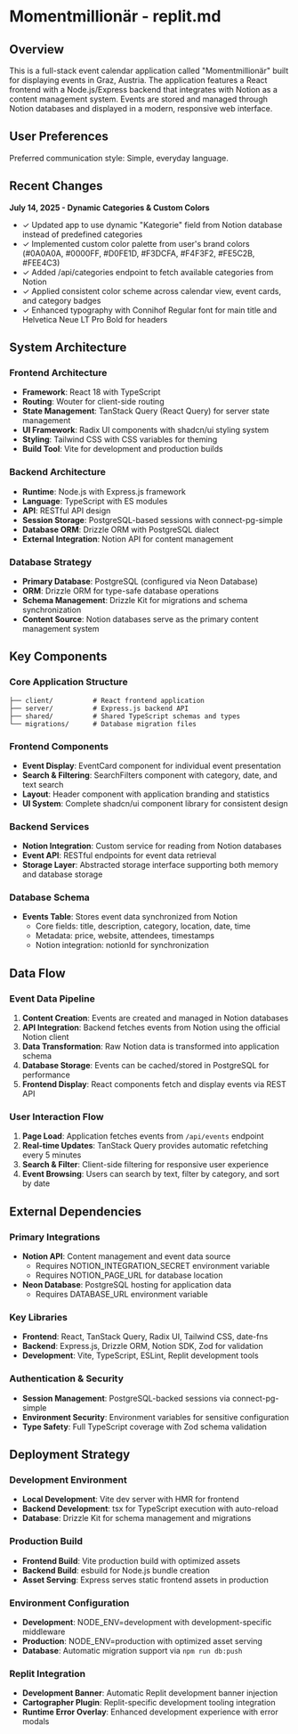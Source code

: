 # Momentmillionär - replit.md

## Overview

This is a full-stack event calendar application called "Momentmillionär" built for displaying events in Graz, Austria. The application features a React frontend with a Node.js/Express backend that integrates with Notion as a content management system. Events are stored and managed through Notion databases and displayed in a modern, responsive web interface.

## User Preferences

Preferred communication style: Simple, everyday language.

## Recent Changes

**July 14, 2025 - Dynamic Categories & Custom Colors**
- ✓ Updated app to use dynamic "Kategorie" field from Notion database instead of predefined categories
- ✓ Implemented custom color palette from user's brand colors (#0A0A0A, #0000FF, #D0FE1D, #F3DCFA, #F4F3F2, #FE5C2B, #FEE4C3)
- ✓ Added /api/categories endpoint to fetch available categories from Notion
- ✓ Applied consistent color scheme across calendar view, event cards, and category badges
- ✓ Enhanced typography with Connihof Regular font for main title and Helvetica Neue LT Pro Bold for headers

## System Architecture

### Frontend Architecture
- **Framework**: React 18 with TypeScript
- **Routing**: Wouter for client-side routing
- **State Management**: TanStack Query (React Query) for server state management
- **UI Framework**: Radix UI components with shadcn/ui styling system
- **Styling**: Tailwind CSS with CSS variables for theming
- **Build Tool**: Vite for development and production builds

### Backend Architecture
- **Runtime**: Node.js with Express.js framework
- **Language**: TypeScript with ES modules
- **API**: RESTful API design
- **Session Storage**: PostgreSQL-based sessions with connect-pg-simple
- **Database ORM**: Drizzle ORM with PostgreSQL dialect
- **External Integration**: Notion API for content management

### Database Strategy
- **Primary Database**: PostgreSQL (configured via Neon Database)
- **ORM**: Drizzle ORM for type-safe database operations
- **Schema Management**: Drizzle Kit for migrations and schema synchronization
- **Content Source**: Notion databases serve as the primary content management system

## Key Components

### Core Application Structure
```
├── client/          # React frontend application
├── server/          # Express.js backend API
├── shared/          # Shared TypeScript schemas and types
└── migrations/      # Database migration files
```

### Frontend Components
- **Event Display**: EventCard component for individual event presentation
- **Search & Filtering**: SearchFilters component with category, date, and text search
- **Layout**: Header component with application branding and statistics
- **UI System**: Complete shadcn/ui component library for consistent design

### Backend Services
- **Notion Integration**: Custom service for reading from Notion databases
- **Event API**: RESTful endpoints for event data retrieval
- **Storage Layer**: Abstracted storage interface supporting both memory and database storage

### Database Schema
- **Events Table**: Stores event data synchronized from Notion
  - Core fields: title, description, category, location, date, time
  - Metadata: price, website, attendees, timestamps
  - Notion integration: notionId for synchronization

## Data Flow

### Event Data Pipeline
1. **Content Creation**: Events are created and managed in Notion databases
2. **API Integration**: Backend fetches events from Notion using the official Notion client
3. **Data Transformation**: Raw Notion data is transformed into application schema
4. **Database Storage**: Events can be cached/stored in PostgreSQL for performance
5. **Frontend Display**: React components fetch and display events via REST API

### User Interaction Flow
1. **Page Load**: Application fetches events from `/api/events` endpoint
2. **Real-time Updates**: TanStack Query provides automatic refetching every 5 minutes
3. **Search & Filter**: Client-side filtering for responsive user experience
4. **Event Browsing**: Users can search by text, filter by category, and sort by date

## External Dependencies

### Primary Integrations
- **Notion API**: Content management and event data source
  - Requires NOTION_INTEGRATION_SECRET environment variable
  - Requires NOTION_PAGE_URL for database location
- **Neon Database**: PostgreSQL hosting for application data
  - Requires DATABASE_URL environment variable

### Key Libraries
- **Frontend**: React, TanStack Query, Radix UI, Tailwind CSS, date-fns
- **Backend**: Express.js, Drizzle ORM, Notion SDK, Zod for validation
- **Development**: Vite, TypeScript, ESLint, Replit development tools

### Authentication & Security
- **Session Management**: PostgreSQL-backed sessions via connect-pg-simple
- **Environment Security**: Environment variables for sensitive configuration
- **Type Safety**: Full TypeScript coverage with Zod schema validation

## Deployment Strategy

### Development Environment
- **Local Development**: Vite dev server with HMR for frontend
- **Backend Development**: tsx for TypeScript execution with auto-reload
- **Database**: Drizzle Kit for schema management and migrations

### Production Build
- **Frontend Build**: Vite production build with optimized assets
- **Backend Build**: esbuild for Node.js bundle creation
- **Asset Serving**: Express serves static frontend assets in production

### Environment Configuration
- **Development**: NODE_ENV=development with development-specific middleware
- **Production**: NODE_ENV=production with optimized asset serving
- **Database**: Automatic migration support via `npm run db:push`

### Replit Integration
- **Development Banner**: Automatic Replit development banner injection
- **Cartographer Plugin**: Replit-specific development tooling integration
- **Runtime Error Overlay**: Enhanced development experience with error modals